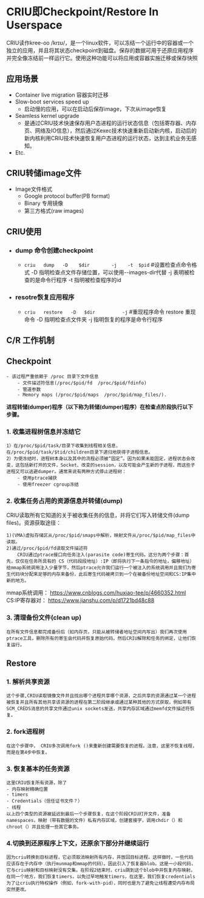 # CRIU即Checkpoint/Restore In Userspace
CRIU读作kree-oo /krɪʊ/，是一个linux软件，可以冻结一个运行中的容器或一个独立的应用，并且将其状态checkpoint到磁盘。保存的数据可用于还原应用程序并完全像冻结前一样运行它。使用这种功能可以将应用或容器实施迁移或保存快照
## 应用场景
- Container live migration 容器实时迁移
- Slow-boot services speed up
	- 启动慢的应用，可以在启动后保存image，下次从image恢复
- Seamless kernel upgrade
	- 是通过CRIU技术快速保存用户态进程的运行状态信息（包括寄存器、内存页、网络及IO信息），然后通过Kexec技术快速重新启动新内核，启动后的新内核利用CRIU技术快速恢复用户态进程的运行状态，达到主机业务无感知。
- Etc.
## CRIU转储image文件
- Image文件格式
	- Google protocol buffer(PB format)
	- Binary 专用镜像
	- 第三方格式(raw images)
## CRIU使用
- ### dump 命令创建checkpoint
	- `criu   dump   -D    $dir        -j    -t  $pid`   #设置检查点命令格式
 -D    指明检查点文件存储位置，可以使用--images-dir代替
 -j    表明被检查的是命令行程序
 -t    指明被检查程序的id

- ### resotre恢复应用程序
	- `criu   restore   -D   $dir          -j`        #重现程序命令
restore  重现命令
-D       指明检查点文件夹
-j       指明恢复的程序是命令行程序
## C/R 工作机制
## Checkpoint
	- 该过程严重依赖于 /proc 目录下文件信息
		- 文件描述符信息(/proc/$pid/fd  /proc/$pid/fdinfo)
		- 管道参数
		- Memory maps (/proc/$pid/maps  /proc/$pid/map_files/).
        
**进程转储(dumper)程序（以下称为转储(dumper)程序）在检查点阶段执行以下步骤。**

### 1. 收集进程树信息并冻结它
	1）在/proc/$pid/task/目录下收集到线程相关信息，在/proc/$pid/task/$tid/children目录下递归地获得子进程信息。
	2）为使冻结时，进程树本身以及其中的流程必须被“固定”。因为如果未能固定，进程状态会改变，这包括新打开的文件，Socket、改变的session，以及可能会产生新的子进程，而这些子进程又可以逃避dumper。通常来说有两种方式停止进程树：
		- 使用ptrace捕获
		- 使用freezer cgroup冻结
### 2. 收集任务占用的资源信息并转储(dump)
CRIU读取所有它知道的关于被收集任务的信息，并将它们写入转储文件(dump files)。资源获取途径：

    1)(VMA)虚拟存储区从/proc/$pid/smaps中解析，映射文件从/proc/$pid/map_files中读取。
    2)通过/proc/$pid/fd读取文件描述符
        CRIU通过ptrace接口向任务注入(parasite code)寄生代码。这分为两个步骤：首先，仅仅在任务所具有的 CS（代码段段地址）:IP（即将执行下一条指令的地址，偏移地址）给mmap系统调用注入少量字节，然后ptrace允许我们运行一个被注入的系统调用并且我们为寄生代码块分配来足够的内存来备份，此后寄生代码被拷贝到一个在被备份地址空间和CS:IP集中新的地方。
mmap系统调用： https://www.cnblogs.com/huxiao-tee/p/4660352.html
CS:IP寄存器对： https://www.jianshu.com/p/d1721bd48c88

### 3. 清理备份文件(clean up)
    在所有文件信息都完成备份后（如内存页，只能从被转储者地址空间内写出）我们再次使用ptrace工具，删除所有的寄生虫代码并恢复原始代码，然后CRIU解除和任务的绑定，让他们恢复运行。

## Restore
### 1. 解析共享资源
    这个步骤,CRIU读取镜像文件并且找出哪个进程共享哪个资源，之后共享的资源通过某一个进程被恢复并且所有其他共享该资源的进程在第二阶段继承或通过某种其他的方式获取，例如带有SCM_CREDS消息的共享文件通过unix sockets发送，共享内存区域通过memfd文件描述符恢复。
### 2. fork进程树
    在这个步骤中， CRIU多次调用fork ()来重新创建需要恢复的进程。注意，这里不恢复线程，而是在第4步中恢复。
### 3. 恢复基本的任务资源
    这里CRIU恢复所有资源，除了
    - 内存映射精确位置
    - timers
    - Credentials（信任证书文件？）
    - 线程
    以上四个类型的资源被延迟到最后一个步骤恢复，在这个阶段CRIU打开文件，准备namespaces，映射（带有数据的文件）私有内存区域，创建套接字，调用chdir（）和chroot（）并且处理一些其它事务。
### 4.切换到还原程序上下文，还原余下部分并继续运行
    因为criu转换到目标进程，它必须取消映射所有内存，并放回目标进程。这样做时，一些代码应该存在于内存中（执行munmap和mmap的代码）。因此引入了恢复器blob。这是一小段代码，它与criu映射和目标映射没有交集。在阶段2结束时，criu跳到这个blob中并恢复内存映射。 
    在同一个地方，我们恢复timers，以免过早地触发timers，在这里，我们恢复credentials 为了让criu执行特权操作（例如，fork-with-pid），同时也是为了避免让线程遭受内存布局突然更改。









